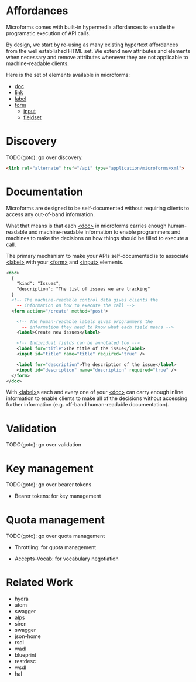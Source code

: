# Affordances

Microforms comes with built-in hypermedia affordances to enable the programatic execution of API calls.

By design, we start by re-using as many existing hypertext affordances from the well established HTML set. We extend new attributes and elements when necessary and remove attributes whenever they are not applicable to machine-readable clients.

Here is the set of elements available in microforms:

* [doc](doc.md)
* [link](link.md)
* [label](label.md)
* [form](form.md)
    * [input](input.md)
    * [fieldset](fieldset.md)

# Discovery

TODO(goto): go over discovery.

```html
<link rel="alternate" href="/api" type="application/microforms+xml">
```

# Documentation

Microforms are designed to be self-documented without requiring clients to access any out-of-band information.

What that means is that each [&lt;doc&gt;](doc.md) in microforms carries enough human-readable and machine-readable information to enable programmers and machines to make the decisions on how things should be filled to execute a call.

The primary mechanism to make your APIs self-documented is to associate [&lt;label&gt;](label.md) with your [&lt;form&gt;](form.md) and [&lt;input&gt;](input.md) elements.

```xml
<doc>
  {
    "kind": "Issues",
    "description": "The list of issues we are tracking"
  }
  <!-- The machine-readable control data gives clients the 
    -- information on how to execute the call -->
  <form action="/create" method="post">

    <!-- The human-readable labels gives programmers the
      -- information they need to know what each field means -->
    <label>Create new issues</label>

    <!-- Individual fields can be annotated too -->
    <label for="title">The title of the issue</label>
    <input id="title" name="title" required="true" />

    <label for="description">The description of the issue</label>
    <input id="description" name="description" required="true" />
  </form>
</doc>
```

With [&lt;label&gt;](label.md)s each and every one of your [&lt;doc&gt;](doc.md) can carry enough inline information to enable clients to make all of the decisions without accessing further information (e.g. off-band human-readable documentation). 

# Validation

TODO(goto): go over validation

# Key management

TODO(goto): go over bearer tokens

* Bearer tokens: for key management

# Quota management

TODO(goto): go over quota management

* Throttling: for quota management

* Accepts-Vocab: for vocabulary negotiation

# Related Work

* hydra
* atom
* swagger
* alps
* siren
* swagger
* json-home
* rsdl
* wadl
* blueprint
* restdesc
* wsdl
* hal